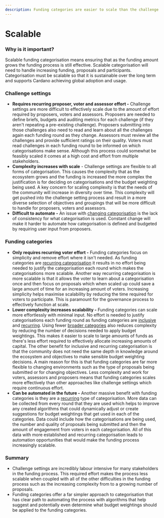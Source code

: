```yaml
---
description: Funding categories are easier to scale than the challenge setting process
---
```


# Scalable

### Why is it important?

Scalable funding categorisation means ensuring that as the funding amount grows the funding process is still effective. Scalable categorisation will need to handle increasing funding, proposals and participants. Categorisation must be scalable so that it is sustainable over the long term and supports Cardano achieving global adoption and usage.



### Challenge settings

* **Requires recurring proposer, voter and assessor effort -** Challenge settings are more difficult to effectively scale due to the amount of effort required by proposers, voters and assessors. Proposers are needed to define briefs, budgets and auditing metrics for each challenge (if they aren't repeating a pre-existing challenge). Proposers submitting into those challenges also need to read and learn about all the challenges again each funding round as they change. Assessors must review all the challenges and provide sufficient ratings on their quality. Voters must read challenges in each funding round to be informed on which categorisations make sense. Although this process could somewhat be feasibly scaled it comes at a high cost and effort from multiple stakeholders.&#x20;
* **Complexity increases with scale** - Challenge settings are flexible to all forms of categorisation. This causes the complexity that as the ecosystem grows and the funding is increased the more complex the justification is for deciding on categorisations and the budget weighting being used. A key concern for scaling complexity is that the needs of the community will increase in diversity over time. This complexity will get pushed into the challenge setting process and result in a more diverse selection of objectives and groupings that will be more difficult to handle for proposers, voters and assessors.
* **Difficult to automate -** An issue with [changing categorisation](../categorisation-properties/recurring-vs-changing-categorisation.md) is the lack of consistency for what categorisation is used. Constant change will make it harder to automate how categorisation is defined and budgeted by requiring user input from proposers.



### Funding categories

* **Only requires recurring voter effort -** Funding categories focus on simplicity and remove effort where it isn't needed. As funding categories are [recurring categorisation](../categorisation-properties/recurring-vs-changing-categorisation.md) it results in no effort being needed to justify the categorisation each round which makes the categorisations more scalable. Another way recurring categorisation is more scalable is that it allows the voter to learn about a categorisation once and then focus on proposals which when scaled up could save a large amount of time for an increasing amount of voters. Increasing simplicity helps maximise scalability by reducing the time required for voters to participate. This is paramount for the governance process to effectively function at scale.
* **Lower complexity increases scalability -** Funding categories can scale more effortlessly with minimal input. No effort is needed to justify categorisations each funding round as funding categories are [inclusive](../categorisation-properties/inclusive-vs-exclusive-categorisation.md) and [recurring](../categorisation-properties/recurring-vs-changing-categorisation.md). Using fewer [broader categories](../categorisation-properties/broad-vs-specific-categorisation.md) also reduces complexity by reducing the number of decisions needed to apply budget weightings. This makes it easier to scale to large amounts of funds as there's less effort required to effectively allocate increasing amounts of capital. The other benefit for inclusive and recurring categorisation is that the community does not need the same depth in knowledge around the ecosystem and objectives to make sensible budget weighting decisions. A main reason for this is that funding categories are far more flexible to changing environments such as the type of proposals being submitted or for changing objectives. Less complexity and work for voters, assessors and proposers means that funding categories scales more effectively than other approaches like challenge settings which require continuous effort.
* **Can be automated in the future -**  Another massive benefit with funding categories is they are a [recurring](../categorisation-properties/recurring-vs-changing-categorisation.md) type of categorisation. More data can be collected from every round that they are used which helps to improve any created algorithms that could dynamically adjust or create suggestions for budget weightings that get used in each of the categories. Data could include how the categorisations are being used, the number and quality of proposals being submitted and then the amount of engagement from voters in each categorisation. All of this data with more established and recurring categorisation leads to automation opportunities that would make the funding process increasingly scalable.



### Summary

* Challenge settings are incredibly labour intensive for many stakeholders in the funding process. This required effort makes the process less scalable when coupled with all of the other difficulties in the funding process such as the increasing complexity from to a growing number of proposals.
* Funding categories offer a far simpler approach to categorisation that has clear path to automating the process with algorithms that help suggest and potentially even determine what budget weightings should be applied to the funding categories.
